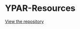 # YPAR-Resources

[View the repository](https://github.com/cnlab/YPAR-Resources/blob/main/index.html)

